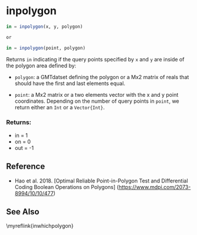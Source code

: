 # inpolygon

```julia
in = inpolygon(x, y, polygon)

or

in = inpolygon(point, polygon)
```

Returns `in` indicating if the query points specified by `x` and `y` are inside of the polygon area defined by:
- `polygon`: a GMTdatset defining the polygon or a Mx2 matrix of reals that should have the
  first and last elements equal.

- `point`: a Mx2 matrix or a two elements vector with the x and y point coordinates. Depending on the number of
  query points in `point`, we return either an ``Int`` or a ``Vector{Int}``.

### Returns:
- in = 1
- on = 0
- out = -1

## Reference

- Hao et al. 2018. [Optimal Reliable Point-in-Polygon Test and Differential Coding Boolean Operations on Polygons]
  (https://www.mdpi.com/2073-8994/10/10/477)


See Also
--------

\myreflink{inwhichpolygon}
